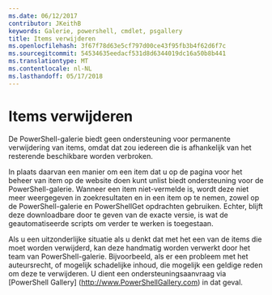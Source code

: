 ```yaml
---
ms.date: 06/12/2017
contributor: JKeithB
keywords: Galerie, powershell, cmdlet, psgallery
title: Items verwijderen
ms.openlocfilehash: 3f67f78d63e5cf797d00ce43f95fb3b4f62d6f7c
ms.sourcegitcommit: 54534635eedacf531d8d6344019dc16a50b8b441
ms.translationtype: MT
ms.contentlocale: nl-NL
ms.lasthandoff: 05/17/2018
---
```

# <a name="deleting-items"></a>Items verwijderen

De PowerShell-galerie biedt geen ondersteuning voor permanente verwijdering van items, omdat dat zou iedereen die is afhankelijk van het resterende beschikbare worden verbroken.

In plaats daarvan een manier om een item dat u op de pagina voor het beheer van item op de website doen kunt unlist biedt ondersteuning voor de PowerShell-galerie.
Wanneer een item niet-vermelde is, wordt deze niet meer weergegeven in zoekresultaten en in een item op te nemen, zowel op de PowerShell-galerie en PowerShellGet opdrachten gebruiken.
Echter, blijft deze downloadbare door te geven van de exacte versie, is wat de geautomatiseerde scripts om verder te werken is toegestaan.

Als u een uitzonderlijke situatie als u denkt dat met het een van de items die moet worden verwijderd, kan deze handmatig worden verwerkt door het team van PowerShell-galerie.
Bijvoorbeeld, als er een probleem met het auteursrecht, of mogelijk schadelijke inhoud, die mogelijk een geldige reden om deze te verwijderen.
U dient een ondersteuningsaanvraag via [PowerShell Gallery] (http://www.PowerShellGallery.com) in dat geval.